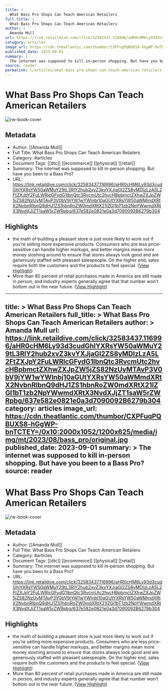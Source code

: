 ```yaml
---
title: |
  What Bass Pro Shops Can Teach American Retailers
full_title: |
  What Bass Pro Shops Can Teach American Retailers
author: |
  Amanda Mull
url: https://link.retaildive.com/click/32583437.116996/aHR0cHM6Ly93d3cudGhlYXRsYW50aWMuY29tL3RlY2hub2xvZ3kvYXJjaGl2ZS8yMDIzLzA5L2FtZXJpY2FuLWRlcGFydG1lbnQtc3RvcmUtc2hvcHBpbmctZXhwZXJpZW5jZS82NzUyMTAvP3V0bV9jYW1wYWlnbj10aGUtYXRsYW50aWMmdXRtX2NvbnRlbnQ9dHJ1ZS1hbnRoZW0mdXRtX21lZGl1bT1zb2NpYWwmdXRtX3NvdXJjZT1saW5rZWRpbg/637e582e0821e0a3d7090092B6279b304
category: articles
image_url: https://cdn.theatlantic.com/thumbor/CXPFuqPQBUXS8-hGgWP-bnTCTEY=/0x10:2000x1052/1200x625/media/img/mt/2023/08/bass_pro/original.jpg
published_date: 2023-09-01
summary: |
  The internet was supposed to kill in-person shopping. But have you been to a Bass Pro?
source: reader
permalink: l/articles/what-bass-pro-shops-can-teach-american-retailers
---
```

# What Bass Pro Shops Can Teach American Retailers

![rw-book-cover](https://cdn.theatlantic.com/thumbor/CXPFuqPQBUXS8-hGgWP-bnTCTEY=/0x10:2000x1052/1200x625/media/img/mt/2023/08/bass_pro/original.jpg)

## Metadata
- Author: [[Amanda Mull]]
- Full Title: What Bass Pro Shops Can Teach American Retailers
- Category: #articles
- Document Tags: [[dtc]] [[ecommerce]] [[physical]] [[retail]] 
- Summary: The internet was supposed to kill in-person shopping. But have you been to a Bass Pro?
- URL: https://link.retaildive.com/click/32583437.116996/aHR0cHM6Ly93d3cudGhlYXRsYW50aWMuY29tL3RlY2hub2xvZ3kvYXJjaGl2ZS8yMDIzLzA5L2FtZXJpY2FuLWRlcGFydG1lbnQtc3RvcmUtc2hvcHBpbmctZXhwZXJpZW5jZS82NzUyMTAvP3V0bV9jYW1wYWlnbj10aGUtYXRsYW50aWMmdXRtX2NvbnRlbnQ9dHJ1ZS1hbnRoZW0mdXRtX21lZGl1bT1zb2NpYWwmdXRtX3NvdXJjZT1saW5rZWRpbg/637e582e0821e0a3d7090092B6279b304

## Highlights
- the math of building a pleasant store is just more likely to work out if you’re selling more expensive products. Consumers who are less price-sensitive can handle higher markups, and better margins mean more money sloshing around to ensure that stores always look good and are generously staffed with pleasant salespeople. On the higher end, sales require both the customers and the products to feel special. ([View Highlight](https://read.readwise.io/read/01hchkvzh0g68p0d9tt9bp2sjk))
- More than 80 percent of retail purchases made in America are still made in person, and industry experts generally agree that that number won’t bottom out in the near future. ([View Highlight](https://read.readwise.io/read/01hchkxzmaxhbm0mkqa891403s))


---
title: >
  What Bass Pro Shops Can Teach American Retailers
full_title: >
  What Bass Pro Shops Can Teach American Retailers
author: >
  Amanda Mull
url: https://link.retaildive.com/click/32583437.116996/aHR0cHM6Ly93d3cudGhlYXRsYW50aWMuY29tL3RlY2hub2xvZ3kvYXJjaGl2ZS8yMDIzLzA5L2FtZXJpY2FuLWRlcGFydG1lbnQtc3RvcmUtc2hvcHBpbmctZXhwZXJpZW5jZS82NzUyMTAvP3V0bV9jYW1wYWlnbj10aGUtYXRsYW50aWMmdXRtX2NvbnRlbnQ9dHJ1ZS1hbnRoZW0mdXRtX21lZGl1bT1zb2NpYWwmdXRtX3NvdXJjZT1saW5rZWRpbg/637e582e0821e0a3d7090092B6279b304
category: articles
image_url: https://cdn.theatlantic.com/thumbor/CXPFuqPQBUXS8-hGgWP-bnTCTEY=/0x10:2000x1052/1200x625/media/img/mt/2023/08/bass_pro/original.jpg
published_date: 2023-09-01
summary: >
  The internet was supposed to kill in-person shopping. But have you been to a Bass Pro?
source: reader
---
# What Bass Pro Shops Can Teach American Retailers

![rw-book-cover](https://cdn.theatlantic.com/thumbor/CXPFuqPQBUXS8-hGgWP-bnTCTEY=/0x10:2000x1052/1200x625/media/img/mt/2023/08/bass_pro/original.jpg)

## Metadata
- Author: [[Amanda Mull]]
- Full Title: What Bass Pro Shops Can Teach American Retailers
- Category: #articles
- Document Tags: [[dtc]] [[ecommerce]] [[physical]] [[retail]] 
- Summary: The internet was supposed to kill in-person shopping. But have you been to a Bass Pro?
- URL: https://link.retaildive.com/click/32583437.116996/aHR0cHM6Ly93d3cudGhlYXRsYW50aWMuY29tL3RlY2hub2xvZ3kvYXJjaGl2ZS8yMDIzLzA5L2FtZXJpY2FuLWRlcGFydG1lbnQtc3RvcmUtc2hvcHBpbmctZXhwZXJpZW5jZS82NzUyMTAvP3V0bV9jYW1wYWlnbj10aGUtYXRsYW50aWMmdXRtX2NvbnRlbnQ9dHJ1ZS1hbnRoZW0mdXRtX21lZGl1bT1zb2NpYWwmdXRtX3NvdXJjZT1saW5rZWRpbg/637e582e0821e0a3d7090092B6279b304

## Highlights
- the math of building a pleasant store is just more likely to work out if you’re selling more expensive products. Consumers who are less price-sensitive can handle higher markups, and better margins mean more money sloshing around to ensure that stores always look good and are generously staffed with pleasant salespeople. On the higher end, sales require both the customers and the products to feel special. ([View Highlight](https://read.readwise.io/read/01hchkvzh0g68p0d9tt9bp2sjk))
- More than 80 percent of retail purchases made in America are still made in person, and industry experts generally agree that that number won’t bottom out in the near future. ([View Highlight](https://read.readwise.io/read/01hchkxzmaxhbm0mkqa891403s))


